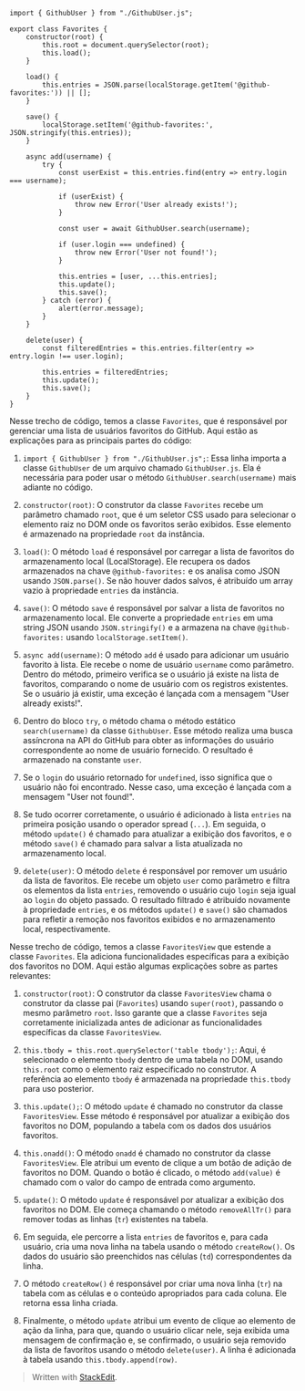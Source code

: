 ﻿    import { GithubUser } from "./GithubUser.js";
    
    export class Favorites {
        constructor(root) {
            this.root = document.querySelector(root);
            this.load();
        }
    
        load() {
            this.entries = JSON.parse(localStorage.getItem('@github-favorites:')) || [];
        }
    
        save() {
            localStorage.setItem('@github-favorites:', JSON.stringify(this.entries));
        }
    
        async add(username) {
            try {
                const userExist = this.entries.find(entry => entry.login === username);
    
                if (userExist) {
                    throw new Error('User already exists!');
                }
    
                const user = await GithubUser.search(username);
    
                if (user.login === undefined) {
                    throw new Error('User not found!');
                }
    
                this.entries = [user, ...this.entries];
                this.update();
                this.save();
            } catch (error) {
                alert(error.message);
            }
        }
    
        delete(user) {
            const filteredEntries = this.entries.filter(entry => entry.login !== user.login);
    
            this.entries = filteredEntries;
            this.update();
            this.save();
        }
    }

Nesse trecho de código, temos a classe `Favorites`, que é responsável por gerenciar uma lista de usuários favoritos do GitHub. Aqui estão as explicações para as principais partes do código:

1.  `import { GithubUser } from "./GithubUser.js";`: Essa linha importa a classe `GithubUser` de um arquivo chamado `GithubUser.js`. Ela é necessária para poder usar o método `GithubUser.search(username)` mais adiante no código.
    
2.  `constructor(root)`: O construtor da classe `Favorites` recebe um parâmetro chamado `root`, que é um seletor CSS usado para selecionar o elemento raiz no DOM onde os favoritos serão exibidos. Esse elemento é armazenado na propriedade `root` da instância.
    
3.  `load()`: O método `load` é responsável por carregar a lista de favoritos do armazenamento local (LocalStorage). Ele recupera os dados armazenados na chave `@github-favorites:` e os analisa como JSON usando `JSON.parse()`. Se não houver dados salvos, é atribuído um array vazio à propriedade `entries` da instância.
    
4.  `save()`: O método `save` é responsável por salvar a lista de favoritos no armazenamento local. Ele converte a propriedade `entries` em uma string JSON usando `JSON.stringify()` e a armazena na chave `@github-favorites:` usando `localStorage.setItem()`.
    
5.  `async add(username)`: O método `add` é usado para adicionar um usuário favorito à lista. Ele recebe o nome de usuário `username` como parâmetro. Dentro do método, primeiro verifica se o usuário já existe na lista de favoritos, comparando o nome de usuário com os registros existentes. Se o usuário já existir, uma exceção é lançada com a mensagem "User already exists!".
    
6.  Dentro do bloco `try`, o método chama o método estático `search(username)` da classe `GithubUser`. Esse método realiza uma busca assíncrona na API do GitHub para obter as informações do usuário correspondente ao nome de usuário fornecido. O resultado é armazenado na constante `user`.
    
7.  Se o `login` do usuário retornado for `undefined`, isso significa que o usuário não foi encontrado. Nesse caso, uma exceção é lançada com a mensagem "User not found!".
    
8.  Se tudo ocorrer corretamente, o usuário é adicionado à lista `entries` na primeira posição usando o operador spread (`...`). Em seguida, o método `update()` é chamado para atualizar a exibição dos favoritos, e o método `save()` é chamado para salvar a lista atualizada no armazenamento local.
    
9.  `delete(user)`: O método `delete` é responsável por remover um usuário da lista de favoritos. Ele recebe um objeto `user` como parâmetro e filtra os elementos da lista `entries`, removendo o usuário cujo `login` seja igual ao `login` do objeto passado. O resultado filtrado é atribuído novamente à propriedade `entries`, e os métodos `update()` e `save()` são chamados para refletir a remoção nos favoritos exibidos e no armazenamento local, respectivamente.

 Nesse trecho de código, temos a classe `FavoritesView` que estende a classe `Favorites`. Ela adiciona funcionalidades específicas para a exibição dos favoritos no DOM. Aqui estão algumas explicações sobre as partes relevantes:

1.  `constructor(root)`: O construtor da classe `FavoritesView` chama o construtor da classe pai (`Favorites`) usando `super(root)`, passando o mesmo parâmetro `root`. Isso garante que a classe `Favorites` seja corretamente inicializada antes de adicionar as funcionalidades específicas da classe `FavoritesView`.
    
2.  `this.tbody = this.root.querySelector('table tbody');`: Aqui, é selecionado o elemento `tbody` dentro de uma tabela no DOM, usando `this.root` como o elemento raiz especificado no construtor. A referência ao elemento `tbody` é armazenada na propriedade `this.tbody` para uso posterior.
    
3.  `this.update();`: O método `update` é chamado no construtor da classe `FavoritesView`. Esse método é responsável por atualizar a exibição dos favoritos no DOM, populando a tabela com os dados dos usuários favoritos.
    
4.  `this.onadd()`: O método `onadd` é chamado no construtor da classe `FavoritesView`. Ele atribui um evento de clique a um botão de adição de favoritos no DOM. Quando o botão é clicado, o método `add(value)` é chamado com o valor do campo de entrada como argumento.
    
5.  `update()`: O método `update` é responsável por atualizar a exibição dos favoritos no DOM. Ele começa chamando o método `removeAllTr()` para remover todas as linhas (`tr`) existentes na tabela.
    
6.  Em seguida, ele percorre a lista `entries` de favoritos e, para cada usuário, cria uma nova linha na tabela usando o método `createRow()`. Os dados do usuário são preenchidos nas células (`td`) correspondentes da linha.
    
7.  O método `createRow()` é responsável por criar uma nova linha (`tr`) na tabela com as células e o conteúdo apropriados para cada coluna. Ele retorna essa linha criada.
    
8.  Finalmente, o método `update` atribui um evento de clique ao elemento de ação da linha, para que, quando o usuário clicar nele, seja exibida uma mensagem de confirmação e, se confirmado, o usuário seja removido da lista de favoritos usando o método `delete(user)`. A linha é adicionada à tabela usando `this.tbody.append(row)`.

> Written with [StackEdit](https://stackedit.io/).
